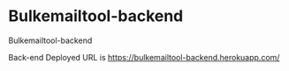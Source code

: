 # Bulkemailtool-backend
Bulkemailtool-backend



Back-end Deployed URL is https://bulkemailtool-backend.herokuapp.com/
